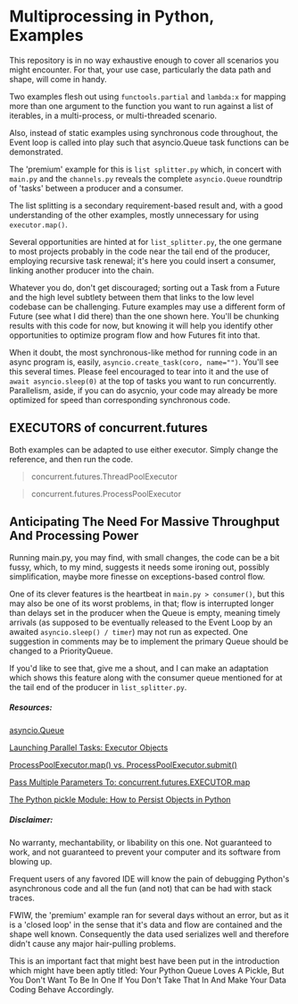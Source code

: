 # Multiprocessing in Python, Examples

This repository is in no way exhaustive enough to cover all scenarios you might encounter. For that, your use case, particularly the data path and shape, will come in handy.

Two examples flesh out using `functools.partial` and `lambda:x` for mapping more than one argument to the function you want to run against a list of iterables, in a multi-process, or multi-threaded scenario.

Also, instead of static examples using synchronous code throughout, the Event loop is called into play such that asyncio.Queue task functions can be demonstrated.

The 'premium' example for this is `list splitter.py` which, in concert with `main.py` and the `channels.py` reveals the complete `asyncio.Queue` roundtrip of 'tasks' between a producer and a consumer. 

The list splitting is a secondary requirement-based result and, with a good understanding of the other examples, mostly unnecessary for using `executor.map()`. 

Several opportunities are hinted at for `list_splitter.py`, the one germane to most projects probably in the code near the tail end of the producer, employing recursive task renewal; it's here you could insert a consumer, linking another producer into the chain.

Whatever you do, don't get discouraged; sorting out a Task from a Future and the high level subtlety between them that links to the low level codebase can be challenging. Future examples may use a different form of Future (see what I did there) than the one shown here. You'll be chunking results with this code for now, but knowing it will help you identify other opportunities to optimize program flow and how Futures fit into that. 

When it doubt, the most synchronous-like method for running code in an async program is, easily, `asyncio.create_task(coro, name="")`. You'll see this several times. Please feel encouraged to tear into it and the use of `await asyncio.sleep(0)` at the top of tasks you want to run concurrently. Parallelism, aside, if you can do asycnio, your code may already be more optimized for speed than corresponding synchronous code.


## EXECUTORS of concurrent.futures

Both examples can be adapted to use either executor. Simply change the reference, and then run the code.

> concurrent.futures.ThreadPoolExecutor

> concurrent.futures.ProcessPoolExecutor


## Anticipating The Need For Massive Throughput And Processing Power

Running main.py, you may find, with small changes, the code can be a bit fussy, which, to my mind, suggests it needs some ironing out, possibly simplification, maybe more finesse on exceptions-based control flow. 

One of its clever features is the heartbeat in `main.py > consumer()`, but this may also be one of its worst problems, in that; flow is interrupted longer than delays set in the producer when the Queue is empty, meaning timely arrivals (as supposed to be eventually released to the Event Loop by an awaited `asyncio.sleep() / timer`) may not run as expected. One suggestion in comments may be to implement the primary Queue should be changed to a PriorityQueue. 

If you'd like to see that, give me a shout, and I can make an adaptation which shows this feature along with the consumer queue mentioned for at the tail end of the producer in `list_splitter.py`.

##### Resources:

[asyncio.Queue](https://docs.python.org/3/library/asyncio-queue.html?highlight=asyncio%20queue#asyncio.Queue)

[Launching Parallel Tasks: Executor Objects](https://docs.python.org/3/library/concurrent.futures.html?highlight=launching%20parallel%20tasks%20processpoolexecutor%20threadpoolexecutor#module-concurrent.futures)

[ProcessPoolExecutor.map() vs. ProcessPoolExecutor.submit()](https://superfastpython.com/processpoolexecutor-map-vs-submit/)

[Pass Multiple Parameters To: concurrent.futures.EXECUTOR.map](https://stackoverflow.com/questions/6785226/pass-multiple-parameters-to-concurrent-futures-executor-map)

[The Python pickle Module: How to Persist Objects in Python
](https://realpython.com/python-pickle-module/)


##### Disclaimer:

No warranty, mechantability, or libability on this one. Not guaranteed to work, and not guaranteed to prevent your computer and its software from blowing up. 

Frequent users of any favored IDE will know the pain of debugging Python's asynchronous code and all the fun (and not) that can be had with stack traces. 

FWIW, the 'premium' example ran for several days without an error, but as it is a 'closed loop' in the sense that it's data and flow are contained and the shape well known. Consequently the data used serializes well and therefore didn't cause any major hair-pulling problems. 

This is an important fact that might best have been put in the introduction which might have been aptly titled: Your Python Queue Loves A Pickle, But You Don't Want To Be In One If You Don't Take That In And Make Your Data Coding Behave Accordingly.



